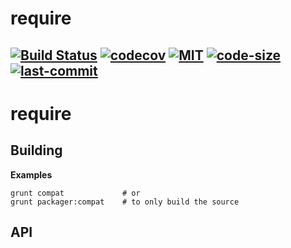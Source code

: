 # require

[![Build Status](https://travis-ci.com/huqi1980/require.svg?branch=master)](https://travis-ci.org/huqi1980/require)
[![codecov](https://codecov.io/gh/huqi1980/require/branch/master/graph/badge.svg)](https://codecov.io/gh/huqi1980/require)
[![MIT](https://img.shields.io/github/license/huqi1980/require.svg)](https://github.com/huqi1980/require)
[![code-size](https://img.shields.io/github/languages/code-size/badges/shields.svg)](https://github.com/huqi1980/require)
[![last-commit](https://img.shields.io/github/last-commit/google/skia.svg)](https://github.com/huqi1980/require)
---
require
==========
## Building

**Examples**

	grunt compat             # or
	grunt packager:compat    # to only build the source

## API

